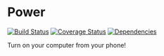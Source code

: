 # Power
[![Build Status](https://travis-ci.org/ScottBouloutian/power.svg?branch=master)](https://travis-ci.org/ScottBouloutian/power)
[![Coverage Status](https://coveralls.io/repos/github/ScottBouloutian/power/badge.svg?branch=master)](https://coveralls.io/github/ScottBouloutian/power?branch=master)
[![Dependencies](https://david-dm.org/ScottBouloutian/power.svg)](https://david-dm.org/)

Turn on your computer from your phone!
